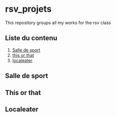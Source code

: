 # rsv_projets
This repository groups all my works for the rsv class

## Liste du contenu

1. [Salle de sport](#salle)
1. [this or that](#this)
1. [localeater](#localeater)

## <span id="salle"></span> Salle de sport

## <span id="this"></span> This or that

## <span id="localeater"></span> Localeater

